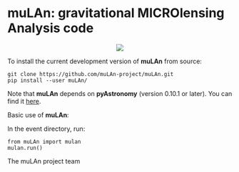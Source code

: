 # muLAn: gravitational MICROlensing Analysis code

<p align="center">
  <a href="https://travis-ci.org/muLAn-project/muLAn"><img src="https://travis-ci.org/muLAn-project/muLAn.svg?branch=master"></a>
</p>

To install the current development version of <b>muLAn</b> from source: 

<pre><code>git clone https://github.com/muLAn-project/muLAn.git
pip install --user muLAn/</code></pre>

Note that <b>muLAn</b> depends on <b>pyAstronomy</b> (version 0.10.1 or later). You can find it <a href="http://www.hs.uni-hamburg.de/DE/Ins/Per/Czesla/PyA/PyA/index.html">here</a>.

Basic use of <b>muLAn</b>:

In the event directory, run:

<pre><code>from muLAn import mulan
mulan.run()</code></pre>

The muLAn project team
